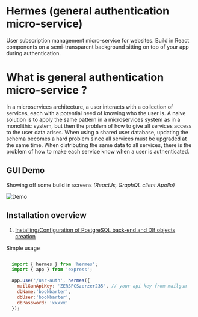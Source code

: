 # Hermes (general authentication micro-service)

User subscription management micro-service for websites. Build in React components on a semi-transparent background sitting on top of your app during
authentication.

# What is general authentication micro-service ?
In a microservices architecture, a user interacts with a collection of services, each with a potential need of knowing who the user is. A naive solution is to apply the same pattern in a microservices system as in a monolithic system, but then the problem of how to give all services access to the user data arises. When using a shared user database, updating the schema becomes a hard problem since all services must be upgraded at the same time. When distributing the same data to all services, there is the problem of how to make each service know when a user is authenticated.

## GUI Demo

Showing off some build in screens  _(ReactJs, GraphQL client Apollo)_

![Demo](https://media.giphy.com/media/26gR1OLV9ebnFgjQI/giphy.gif)

## Installation overview

 1. [Installing/Configuration of PostgreSQL back-end and DB objects creation](docs/installing-postgresql96-centos7.md)

 Simple usage

 ```javascript

   import { hermes } from 'hermes';
   import { app } from 'express';

   app.use('/usr-auth', hermes({
     mailGunApiKey: 'ZERSFCSzerzer235', // your api key from mailgun
     dbName:'bookbarter',
     dbUser:'bookbarter',
     dbPassword: 'xxxxx'
   });
 ```

